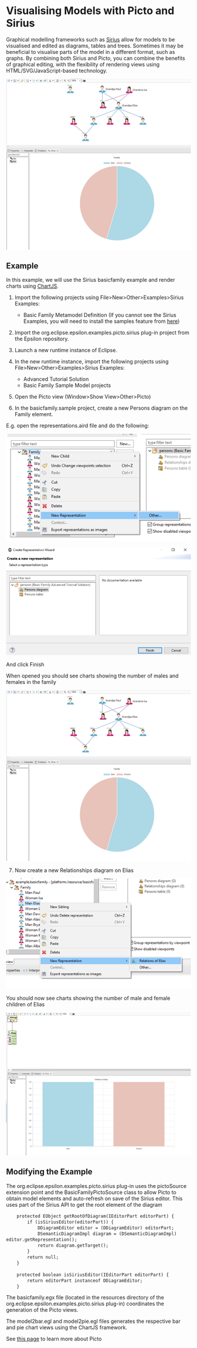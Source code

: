 # Visualising Models with Picto and Sirius

Graphical modelling frameworks such as [Sirius](https://www.eclipse.org/sirius/) allow for models to be visualised and edited as diagrams, tables and trees. Sometimes it may be beneficial to visualise parts of the model in a different format, such as graphs. By combining both Sirius and Picto, you can combine the benefits of graphical editing, with the flexibility of rendering views using HTML/SVG/JavaScript-based technology. 

![Picto Sirius Visualisation](img/img1.PNG)

## Example

In this example, we will use the Sirius basicfamily example and render charts using [ChartJS](https://www.chartjs.org/).

1. Import the following projects using File>New>Other>Examples>Sirius Examples:
	- Basic Family Metamodel Definition
	(If you cannot see the Sirius Examples, you will need to install the samples feature from [here](https://wiki.eclipse.org/Sirius/Update_Sites#Releases))

2. Import the org.eclipse.epsilon.examples.picto.sirius plug-in project from the Epsilon repository. 

3. Launch a new runtime instance of Eclipse.

4. In the new runtime instance, import the following projects using File>New>Other>Examples>Sirius Examples:
	- Advanced Tutorial Solution 
	- Basic Family Sample Model projects

5. Open the Picto view (Window>Show View>Other>Picto)

6. In the basicfamily.sample project, create a new Persons diagram on the Family element. 

E.g. open the representations.aird file and do the following:

![Picto Sirius Visulisation](img/img2.PNG)

![Picto Sirius Visulisation](img/img3.PNG)

And click Finish

When opened you should see charts showing the number of males and females in the family 

![Picto Sirius Visualisation](img/img1.PNG)

7. Now create a new Relationships diagram on Elias

![Picto Sirius Visualisation](img/img4.PNG)

You should now see charts showing the number of male and female children of Elias 

![Picto Sirius Visualisation](img/img5.PNG)


## Modifying the Example

The org.eclipse.epsilon.examples.picto.sirius plug-in uses the pictoSource extension point and the BasicFamilyPictoSource class to allow Picto to obtain model elements and auto-refresh on save of the Sirius editor. This uses part of the Sirius API to get the root element of the diagram

```
	protected EObject getRootOfDiagram(IEditorPart editorPart) {
		if (isSiriusEditor(editorPart)) {
			DDiagramEditor editor = (DDiagramEditor) editorPart;
			DSemanticDiagramImpl diagram = (DSemanticDiagramImpl) editor.getRepresentation();
			return diagram.getTarget();
		}
		return null;
	}
	
	protected boolean isSiriusEditor(IEditorPart editorPart) {
		return editorPart instanceof DDiagramEditor;
	}
```

The basicfamily.egx file (located in the resources directory of the org.eclipse.epsilon.examples.picto.sirius plug-in) coordinates the generation of the Picto views.

The model2bar.egl and model2pie.egl files generates the respective bar and pie chart views using the ChartJS framework.

See [this page](https://www.eclipse.org/epsilon/doc/picto/) to learn more about Picto
